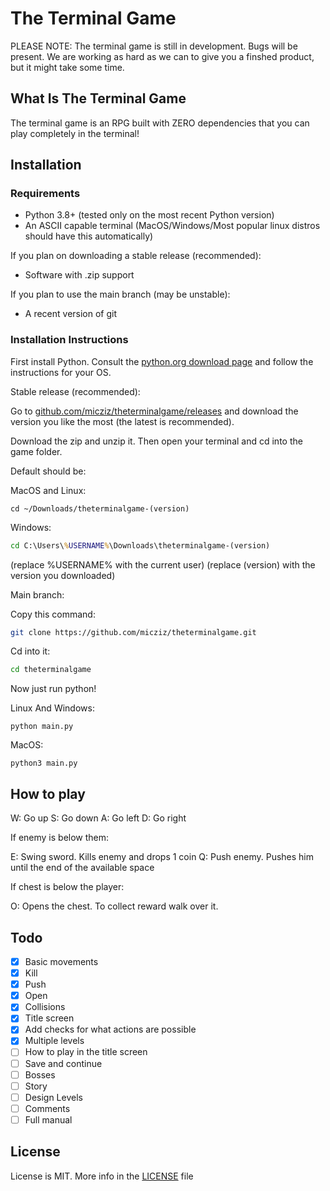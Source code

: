 # The Terminal Game

PLEASE NOTE: The terminal game is still in development. Bugs will be present. We are working as hard as we can to give you a finshed product, but it might take some time.

## What Is The Terminal Game

The terminal game is an RPG built with ZERO dependencies that you can play completely in the terminal!

## Installation

### Requirements

- Python 3.8+ (tested only on the most recent Python version)
- An ASCII capable terminal (MacOS/Windows/Most popular linux distros should have this automatically)

If you plan on downloading a stable release (recommended):

- Software with .zip support

If you plan to use the main branch (may be unstable):

- A recent version of git

### Installation Instructions

First install Python. Consult the [python.org download page](https://python.org/downloads) and follow the instructions for your OS.

Stable release (recommended): 

Go to [github.com/micziz/theterminalgame/releases](github.com/micziz/theterminalgame/releases) and download the version you like the most (the latest is recommended).

Download the zip and unzip it. Then open your terminal and cd into the game folder.

Default should be:

MacOS and Linux:

```shell
cd ~/Downloads/theterminalgame-(version)
```

Windows:

```cmd
cd C:\Users\%USERNAME%\Downloads\theterminalgame-(version)
```

(replace %USERNAME% with the current user)
(replace (version) with the version you downloaded)

Main branch:

Copy this command:

```sh
git clone https://github.com/micziz/theterminalgame.git
```

Cd into it:

```sh
cd theterminalgame
```

Now just run python!

Linux And Windows:

```shell
python main.py
```

MacOS:

```shell
python3 main.py
```

## How to play

W: Go up
S: Go down
A: Go left
D: Go right

If enemy is below them:

E: Swing sword. Kills enemy and drops 1 coin
Q: Push enemy. Pushes him until the end of the available space

If chest is below the player:

O: Opens the chest. To collect reward walk over it.

## Todo

- [x] Basic movements
- [x] Kill
- [x] Push
- [x] Open
- [x] Collisions
- [x] Title screen
- [x] Add checks for what actions are possible
- [x] Multiple levels
- [ ] How to play in the title screen
- [ ] Save and continue
- [ ] Bosses
- [ ] Story
- [ ] Design Levels
- [ ] Comments
- [ ] Full manual

## License

License is MIT. More info in the [LICENSE](./LICENSE) file
